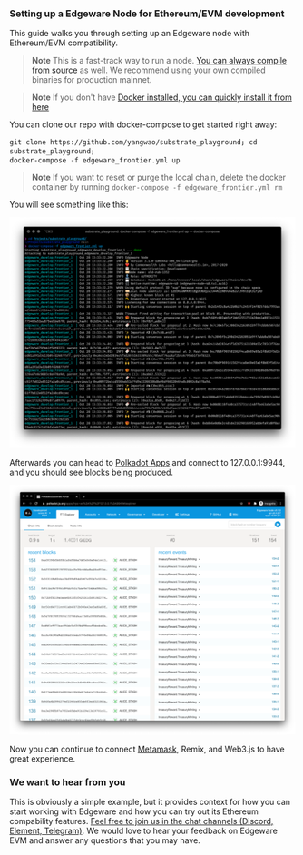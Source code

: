 ### Setting up a Edgeware Node for Ethereum/EVM development

This guide walks you through setting up an Edgeware node with Ethereum/EVM compatibility.

> **Note** This is a fast-track way to run a node. [You can always compile from source](https://github.com/hicommonwealth/edgeware-node/tree/edgeware-frontier) as well. We recommend using your own compiled binaries for production mainnet.

> **Note** If you don't have [Docker installed, you can quickly install it from here](https://docs.docker.com/get-docker/)

You can clone our repo with docker-compose to get started right away:

```shell
git clone https://github.com/yangwao/substrate_playground; cd substrate_playground;
docker-compose -f edgeware_frontier.yml up
```
> **Note** If you want to reset or purge the local chain, delete the docker container by running `docker-compose -f edgeware_frontier.yml rm`

You will see something like this:

![Running-Edgeware-EVM-node](./assets/node-setup-run.png)

Afterwards you can head to [Polkadot Apps](https://polkadot.js.org/apps/?rpc=ws%3A%2F%2F127.0.0.1%3A9944#/explorer) and connect to 127.0.0.1:9944, and you should see blocks being produced.

![Edgeware-EVM-producing-blocks](./assets/frontier-explorer.png)

Now you can continue to connect [Metamask](4/interacting-with-a-Edgeware-node-using-metamask.md), Remix, and Web3.js to have great experience.

### We want to hear from you

This is obviously a simple example, but it provides context for how you can start working with Edgeware and how you can try out its Ethereum compability features. [Feel free to join us in the chat channels (Discord, Element, Telegram)](https://linktr.ee/edg_developers). We would love to hear your feedback on Edgeware EVM and answer any questions that you may have.